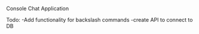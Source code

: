 Console Chat Application

Todo:
  -Add functionality for backslash commands
  -create API to connect to DB
